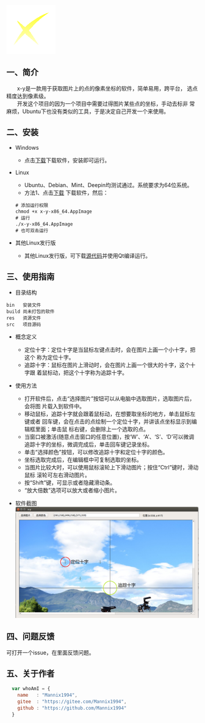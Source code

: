 ![x-y](res/x-y.png)
## 一、简介
  
　　x-y是一款用于获取图片上的点的像素坐标的软件，简单易用，跨平台，
选点精度达到像素级。  
　　开发这个项目的因为一个项目中需要过得图片某些点的坐标，手动去标非
常麻烦，Ubuntu下也没有类似的工具，于是决定自己开发一个来使用。

## 二、安装
  
* Windows
  * 点击[下载](https://gitee.com/Mannix1994/x-y/raw/master/bin/win/x-y%20setup.exe)下载软件，安装即可运行。

* Linux
    *  Ubuntu、Debian、Mint、Deepin均测试通过。系统要求为64位系统。
    *  方法1、点击[下载](https://gitee.com/Mannix1994/x-y/raw/master/bin/linux/x-y-x86_64.AppImage)
下载软件，然后：
	```
    # 添加运行权限
	chmod +x x-y-x86_64.AppImage
	# 运行
    ./x-y-x86_64.AppImage
	# 也可双击运行
	```
* 其他Linux发行版
  * 其他Linux发行版，可下载[源代码](https://gitee.com/Mannix1994/x-y/raw/master/res/src.zip)并使用Qt编译运行。


## 三、使用指南
  
* 目录结构
```
bin   安装文件
build 尚未打包的软件
res   资源文件
src   项目源码
```
* 概念定义
  * 定位十字：定位十字是当鼠标左键点击时，会在图片上画一个小十字，把这个
称为定位十字。
  * 追踪十字：鼠标在图片上滑动时，会在图片上画一个很大的十字，这个十字跟
着鼠标动，把这个十字称为追踪十字。  

* 使用方法
  * 打开软件后，点击“选择图片”按钮可以从电脑中选取图片，选取图片后，会将图
片载入到软件中。
  * 移动鼠标，追踪十字就会跟着鼠标动，在想要取坐标的地方，单击鼠标左键或者
回车键，会在点击的点绘制一个定位十字，并讲该点坐标显示到编辑框里面；单击鼠
标右键，会删除上一个选取的点。
  * 当窗口被激活(随意点击窗口的任意位置)，按‘W’、‘A’、‘S’、‘D’可以微调
追踪十字的坐标，微调完成后，单击回车键记录坐标。
  * 单击“选择颜色”按钮，可以修改追踪十字和定位十字的颜色。
  * 坐标选取完成后，在编辑框中可复制选取的坐标。
  * 当图片比较大时，可以使用鼠标滚轮上下滑动图片；按住“Ctrl”键时，滑动鼠标
滚轮可左右滑动图片。
  * 按“Shift”键，可显示或者隐藏滑动条。
  * “放大倍数”选项可以放大或者缩小图片。

* 软件截图
![软件截图](res/demo.png)

## 四、问题反馈
  
可打开一个issue，在里面反馈问题。

## 五、关于作者

```javascript
  var whoAmI = {
    name   : "Mannix1994",
    gitee  : "https://gitee.com/Mannix1994",
    github : "https://github.com/Mannix1994"
  }
```
